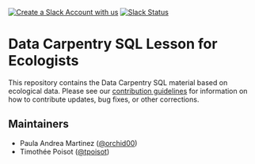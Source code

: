 [![Create a Slack Account with us](https://img.shields.io/badge/Create_Slack_Account-The_Carpentries-071159.svg)](https://swc-slack-invite.herokuapp.com/) 
[![Slack Status](https://img.shields.io/badge/Slack_Channel-dc--ecology--sql-E01563.svg)](https://swcarpentry.slack.com/messages/C9XLCADL3) 
 
# Data Carpentry SQL Lesson for Ecologists

This repository contains the Data Carpentry SQL material based on ecological
data. Please see our [contribution guidelines](CONTRIBUTING.md) for information
on how to contribute updates, bug fixes, or other corrections.

## Maintainers

* Paula Andrea Martinez ([@orchid00](https://github.com/orchid00))
* Timothée Poisot ([@tpoisot](https://github.com/tpoisot))
